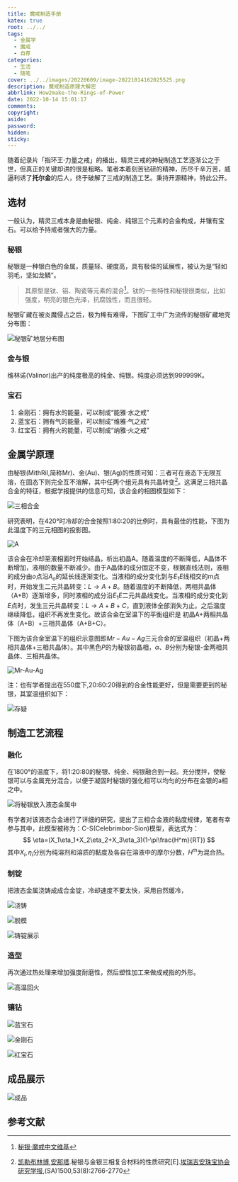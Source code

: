 ```yaml
---
title: 魔戒制造手册
katex: true
root: ../../
tags:
  - 金属学
  - 魔戒
  - 自荐
categories:
  - 生活
  - 随笔
cover: ../../images/20220609/image-20221014162025525.png
description: 魔戒制造原理大解密
abbrlink: How2make-the-Rings-of-Power
date: 2022-10-14 15:01:17
comments:
copyright:
aside:
password:
hidden:
sticky:
---
```



随着纪录片「指环王·力量之戒」的播出，精灵三戒的神秘制造工艺逐渐公之于世，但真正的关键却讲的很是粗略。笔者本着刻苦钻研的精神，历尽千辛万苦，威逼利诱了**托尔金**的后人，终于破解了三戒的制造工艺。秉持开源精神，特此公开。

## 选材

一般认为，精灵三戒本身是由秘银、纯金、纯银三个元素的合金构成，并镶有宝石。可以给予持戒者强大的力量。

### 秘银

秘银是一种银白色的金属，质量轻、硬度高，具有极佳的延展性，被认为是“轻如羽毛，坚如龙鳞”。

> 其原型是钛、铝、陶瓷等元素的混合[^1]。钛的一些特性和秘银很类似，比如强度，明亮的银色光泽，抗腐蚀性，而且很轻。

秘银矿藏在被炎魔侵占之后，极为稀有难得，下图矿工中广为流传的秘银矿藏地壳分布图：

![秘银矿地层分布图](../../images/20220609/mithril%20%20mine.jpg)

### 金与银

维林诺(Valinor)出产的纯度极高的纯金、纯银。纯度必须达到999999K。

### 宝石

1. 金刚石：拥有水的能量，可以制成“能雅·水之戒”
2. 蓝宝石：拥有气的能量，可以制成“维雅·气之戒”
3. 红宝石：拥有火的能量，可以制成“纳雅·火之戒”

## 金属学原理

由秘银(MithRil,简称Mr)、金(Au)、银(Ag)的性质可知：三者可在液态下无限互溶，在固态下则完全互不溶解，其中任两个组元具有共晶转变[^2]。这满足三相共晶合金的特征，根据学报提供的信息可知，该合金的相图模型如下：

![三相合金](../../images/20220609/%E4%B8%89%E7%9B%B8%E5%90%88%E9%87%91.png)

研究表明，在420°时冷却的合金按照1:80:20的比例时，具有最佳的性能，下图为此温度下的三元相图的投影图。

![A](../../images/20220609/A.jpg)

该合金在冷却至液相面时开始结晶，析出初晶A。随着温度的不断降低，A晶体不断增加，液相的数量不断减少。由于A晶体的成分固定不变，根据直线法则，液相的成分由$o$点沿$A_o$的延长线逐渐变化。当液相的成分变化到与$E_1 E$线相交的m点时，开始发生二元共晶转变：$L\to A+B$。随着温度的不断降低，两相共晶体（A+B）逐渐增多，同时液相的成分沿$E_1 E$二元共晶线变化。当液相的成分变化到$E$点时，发生三元共晶转变：$L\to A+B+C$，直到液体全部消失为止。之后温度继续降低，组织不再发生变化。故该合金在室温下的平衡组织是 初晶A+两相共晶体（A+B）+三相共晶体（A+B+C）。

下图为该合金室温下的组织示意图即$Mr-Au-Ag$三元合金的室温组织（初晶+两相共晶体+三相共晶体）。其中黑色$P$的为秘银初晶相，$\alpha$、$B$分别为秘银-金两相共晶体、三相共晶体。

![Mr-Au-Ag](../../images/20220609/image-20221015001647881.png)

注：也有学者提出在550度下,20:60:20得到的合金性能更好，但是需要更到的秘银，其室温组织如下：

![存疑](../../images/20220609/image-20221015002605547.png)

## 制造工艺流程

### 融化

在1800°的温度下，将1:20:80的秘银、纯金、纯银融合到一起。充分搅拌，使秘银可以与金属充分混合，以便于凝固时秘银的强化相可以均匀的分布在金银的a相之中。

![将秘银放入液态金属中](../../images/20220609/image-20221014161226223.png)

有学者对该液态合金进行了详细的研究，提出了三相合金液的黏度规律，笔者有幸参与其中，此模型被称为：C-S(Celebrimbor-Sion)模型，表达式为：
$$
\eta=(X_1\eta_1+X_2\eta_2+X_3\eta_3)(1-\pi\frac{H^m}{RT})
$$
其中$X_i,\eta_i$分别为纯溶剂和溶质的黏度及各自在溶液中的摩尔分数，$H^m$为混合热。

### 制锭

把液态金属浇铸成成合金锭，冷却速度不要太快，采用自然缓冷，

![浇铸](../../images/20220609/image-20221014161414812.png)

![脱模](../../images/20220609/image-20221014161447662.png)

 ![铸锭展示](../../images/20220609/image-20221014161526689.png)

### 造型

再次通过热处理来增加强度耐磨性，然后塑性加工来做成戒指的外形。

![高温回火](../../images/20220609/image-20221014161718385.png)

### 镶钻

![蓝宝石](../../images/20220609/image-20221014161843340.png)

![金刚石](../../images/20220609/image-20221014161905612.png)

![红宝石](../../images/20220609/image-20221014161923748.png)

## 成品展示

![成品](../../images/20220609/image-20221014162025525.png)

## 参考文献

[^1]:[秘银·魔戒中文维基](https://lotr.huijiwiki.com/wiki/%E7%A7%98%E9%93%B6)

[^2]:[凯勒布林博](https://lotr.huijiwiki.com/wiki/%E5%87%AF%E5%8B%92%E5%B8%83%E6%9E%97%E5%8D%9A),[安那塔](https://lotr.huijiwiki.com/wiki/安那塔).秘银与金银三相复合材料的性质研究[E].[埃瑞吉安珠宝协会研究学报](https://lotr.huijiwiki.com/wiki/埃瑞吉安),(SA)1500,53(8):2766-2770
